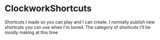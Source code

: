 # ClockworkShortcuts
Shortcuts I made so you can play and I can create. I normally publish new shortcuts you can use when I'm bored. The category of shortcuts I'll be mostly making at this time
